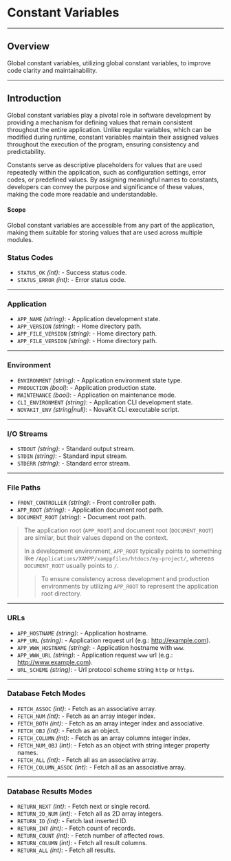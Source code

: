 # Constant Variables

***

## Overview

Global constant variables, utilizing global constant variables, to improve code clarity and maintainability.

***

## Introduction

Global constant variables play a pivotal role in software development by providing a mechanism for defining values that remain consistent throughout the entire application. Unlike regular variables, which can be modified during runtime, constant variables maintain their assigned values throughout the execution of the program, ensuring consistency and predictability.

Constants serve as descriptive placeholders for values that are used repeatedly within the application, such as configuration settings, error codes, or predefined values. By assigning meaningful names to constants, developers can convey the purpose and significance of these values, making the code more readable and understandable.

#### Scope

Global constant variables are accessible from any part of the application, making them suitable for storing values that are used across multiple modules.

### Status Codes

- `STATUS_OK` *(int)*: - Success status code.
- `STATUS_ERROR` *(int)*: - Error status code.

***

### Application

- `APP_NAME` *(string)*: - Application development state.
- `APP_VERSION` *(string)*: - Home directory path.
- `APP_FILE_VERSION` *(string)*: - Home directory path.
- `APP_FILE_VERSION` *(string)*: - Home directory path.

***

### Environment

- `ENVIRONMENT` *(string)*: - Application environment state type.
- `PRODUCTION` *(bool)*: - Application production state.
- `MAINTENANCE` *(bool)*: - Application on maintenance mode.
- `CLI_ENVIRONMENT` *(string)*: - Application CLI development state.
- `NOVAKIT_ENV` *(string|null)*: - NovaKit CLI executable script.

***

### I/O Streams

- `STDOUT` *(string)*: - Standard output stream.
- `STDIN` *(string)*: - Standard input stream.
- `STDERR` *(string)*: - Standard error stream.

***

### File Paths

- `FRONT_CONTROLLER` *(string)*: - Front controller path.
- `APP_ROOT` *(string)*: - Application document root path.
- `DOCUMENT_ROOT` *(string)*: - Document root path.

> The application root (`APP_ROOT`) and document root (`DOCUMENT_ROOT`) are similar, but their values depend on the context.
> 
> In a development environment, `APP_ROOT` typically points to something like `/Applications/XAMPP/xamppfiles/htdocs/my-project/`, whereas `DOCUMENT_ROOT` usually points to `/`.
> 
> > To ensure consistency across development and production environments by utilizing `APP_ROOT` to represent the application root directory.

***

### URLs

- `APP_HOSTNAME` *(string)*: - Application hostname.
- `APP_URL` *(string)*: - Application request url (e.g.: http://example.com).
- `APP_WWW_HOSTNAME` *(string)*: - Application hostname with `www`.
- `APP_WWW_URL` *(string)*: - Application request `www` url (e.g.: http://www.example.com).
- `URL_SCHEME` *(string)*: - Url protocol scheme string `http` or `https`.

***

### Database Fetch Modes

- `FETCH_ASSOC` *(int)*: - Fetch as an associative array.
- `FETCH_NUM` *(int)*: - Fetch as an array integer index.
- `FETCH_BOTH` *(int)*: - Fetch as an array integer index and associative.
- `FETCH_OBJ` *(int)*: - Fetch as an object.
- `FETCH_COLUMN` *(int)*: - Fetch as an array columns integer index.
- `FETCH_NUM_OBJ` *(int)*: - Fetch as an object with string integer property names.
- `FETCH_ALL` *(int)*: - Fetch all as an associative array.
- `FETCH_COLUMN_ASSOC` *(int)*: - Fetch all as an associative array.

***

### Database Results Modes

- `RETURN_NEXT` *(int)*: - Fetch next or single record.
- `RETURN_2D_NUM` *(int)*: - Fetch all as 2D array integers.
- `RETURN_ID` *(int)*: - Fetch last inserted ID.
- `RETURN_INT` *(int)*: - Fetch count of records.
- `RETURN_COUNT` *(int)*: - Fetch number of affected rows.
- `RETURN_COLUMN` *(int)*: - Fetch all result columns.
- `RETURN_ALL` *(int)*: - Fetch all results.